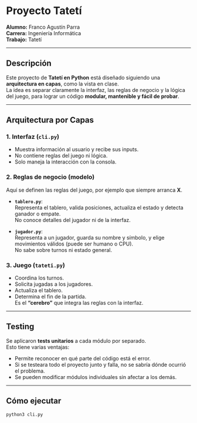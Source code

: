 # Proyecto Tatetí

**Alumno:** Franco Agustín Parra  
**Carrera:** Ingeniería Informática  
**Trabajo:** Tatetí  

---

## Descripción
Este proyecto de **Tatetí en Python** está diseñado siguiendo una **arquitectura en capas**, como la vista en clase.  
La idea es separar claramente la interfaz, las reglas de negocio y la lógica del juego, para lograr un código **modular, mantenible y fácil de probar**.

---

## Arquitectura por Capas

### 1. Interfaz (`cli.py`)
- Muestra información al usuario y recibe sus inputs.
- No contiene reglas del juego ni lógica.
- Solo maneja la interacción con la consola.

### 2. Reglas de negocio (modelo)
Aquí se definen las reglas del juego, por ejemplo que siempre arranca **X**.

- **`tablero.py`**:  
  Representa el tablero, valida posiciones, actualiza el estado y detecta ganador o empate.  
  No conoce detalles del jugador ni de la interfaz.

- **`jugador.py`**:  
  Representa a un jugador, guarda su nombre y símbolo, y elige movimientos válidos (puede ser humano o CPU).  
  No sabe sobre turnos ni estado general.

### 3. Juego (`tateti.py`)
- Coordina los turnos.  
- Solicita jugadas a los jugadores.  
- Actualiza el tablero.  
- Determina el fin de la partida.  
Es el **“cerebro”** que integra las reglas con la interfaz.

---

## Testing
Se aplicaron **tests unitarios** a cada módulo por separado.  
Esto tiene varias ventajas:
- Permite reconocer en qué parte del código está el error.  
- Si se testeara todo el proyecto junto y falla, no se sabría dónde ocurrió el problema.  
- Se pueden modificar módulos individuales sin afectar a los demás.

---

## Cómo ejecutar
```bash
python3 cli.py
